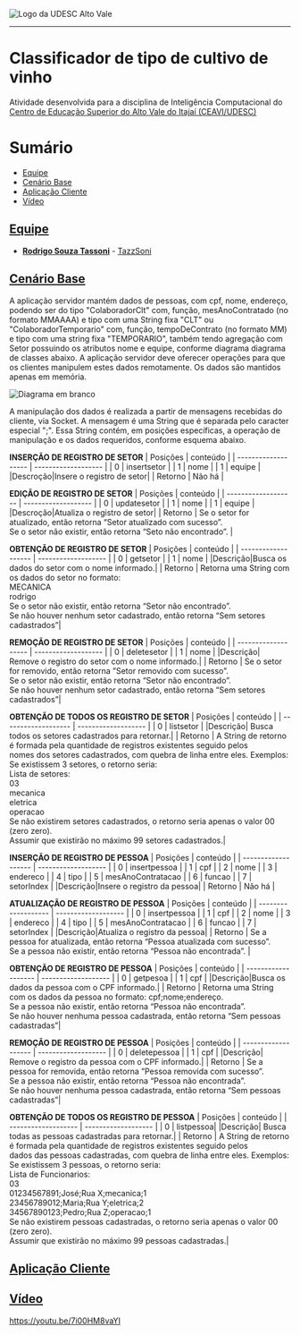 <!-- Visualizador online: https://stackedit.io/ -->
 ![Logo da UDESC Alto Vale](http://www1.udesc.br/imagens/id_submenu/2019/marca_alto_vale_horizontal_assinatura_rgb_01.jpg)

---

# Classificador de tipo de cultivo de vinho

Atividade desenvolvida para a disciplina de Inteligência Computacional do [Centro de Educação Superior do Alto Vale do Itajaí (CEAVI/UDESC)](https://www.udesc.br/ceavi)

# Sumário
* [Equipe](#equipe)
* [Cenário Base](#problema)
* [Aplicação Cliente](#aplicacao)
* [Vídeo](#video)

## [Equipe](#equipe)
 - [**Rodrigo Souza Tassoni**](mailto:tazzsoni@gmail.com) - [TazzSoni](https://github.com/tazzsoni)
 
## [Cenário Base](#problema)

A aplicação servidor mantém dados de pessoas, com cpf, nome, endereço, podendo ser do tipo "ColaboradorClt" com, função, mesAnoContratado (no formato MMAAAA) e tipo com uma String fixa "CLT" ou "ColaboradorTemporario" com, função, tempoDeContrato (no formato MM) e tipo com uma string fixa "TEMPORARIO", também tendo agregação com Setor possuindo os atributos nome e equipe, conforme diagrama diagrama de classes abaixo. A aplicação servidor deve oferecer operações para que os clientes manipulem estes dados remotamente. Os dados são mantidos apenas em memória.<br>


![Diagrama em branco](https://user-images.githubusercontent.com/45270751/120961741-c3ac2e00-c734-11eb-85e2-7b3581c23281.png)


A manipulação dos dados é realizada a partir de mensagens recebidas do cliente, via Socket. A mensagem é uma String que é separada pelo caracter especial ";". Essa String contém, em posições específicas, a operação de manipulação e os dados requeridos, conforme esquema abaixo.


**INSERÇÃO DE REGISTRO DE SETOR**
| Posições  |  conteúdo  |
| ------------------- | ------------------- |
|  0 |  insertsetor |
|  1 |  nome |
|  1 |  equipe |
|Descroção|Insere o registro de setor|
| Retorno | Não há |

**EDIÇÃO DE REGISTRO DE SETOR**
| Posições  |  conteúdo  |
| ------------------- | ------------------- |
|  0 |  updatesetor |
|  1 |  nome |
|  1 |  equipe |
|Descroção|Atualiza o registro de setor|
| Retorno | Se o setor for atualizado, então retorna “Setor atualizado com sucesso”.<br> Se o setor não existir, então retorna “Seto não encontrado”. |

**OBTENÇÃO DE REGISTRO DE SETOR**
| Posições  |  conteúdo  |
| ------------------- | ------------------- |
|  0 |  getsetor |
|  1 |  nome |
|Descrição|Busca os dados do setor com o nome informado.|
| Retorno | Retorna uma String com os dados do setor no formato:<br> MECANICA<br> rodrigo<br>Se o setor não existir, então retorna “Setor não encontrado”.<br>Se não houver nenhum setor cadastrado, então retorna “Sem setores cadastrados”|
 
 **REMOÇÃO DE REGISTRO DE SETOR**
| Posições  |  conteúdo  |
| ------------------- | ------------------- |
|  0 |  deletesetor |
|  1 |  nome |
|Descrição| Remove o registro do setor com o nome informado.|
| Retorno | Se o setor for removido, então retorna ”Setor removido com sucesso”.<br>Se o setor não existir, então retorna “Setor não encontrado”.<br>Se não houver nenhum setor cadastrado, então retorna “Sem setores cadastrados”|
 
 **OBTENÇÃO DE TODOS OS REGISTRO DE SETOR**
| Posições  |  conteúdo  |
| ------------------- | ------------------- |
|  0 |  listsetor |
|Descrição| Busca todos os setores cadastrados para retornar.|
| Retorno | A String de retorno é formada pela quantidade de registros existentes seguido pelos<br>nomes dos setores cadastrados, com quebra de linha entre eles. Exemplos:<br>Se existissem 3 setores, o retorno seria:<br>Lista de setores:<br>03<br>mecanica<br>eletrica<br>operacao<br>Se não existirem setores cadastrados, o retorno seria apenas o valor 00 (zero zero).<br>Assumir que existirão no máximo 99 setores cadastrados.|
 
**INSERÇÃO DE REGISTRO DE PESSOA**
| Posições  |  conteúdo  |
| ------------------- | ------------------- |
|  0 |  insertpessoa |
|  1 |  cpf |
|  2 |  nome |
| 3 | endereco |
| 4 | tipo |
| 5 | mesAnoContratacao |
| 6 | funcao |
| 7 | setorIndex |
|Descrição|Insere o registro da pessoa|
| Retorno | Não há |

**ATUALIZAÇÃO DE REGISTRO DE PESSOA**
| Posições  |  conteúdo  |
| ------------------- | ------------------- |
|  0 |  insertpessoa |
|  1 |  cpf |
|  2 |  nome |
| 3 | endereco |
| 4 | tipo |
| 5 | mesAnoContratacao |
| 6 | funcao |
| 7 | setorIndex |
|Descrição|Atualiza o registro da pessoa|
| Retorno | Se a pessoa for atualizada, então retorna “Pessoa atualizada com sucesso”.<br>Se a pessoa não existir, então retorna “Pessoa não encontrada”. |

**OBTENÇÃO DE REGISTRO DE PESSOA**
| Posições  |  conteúdo  |
| ------------------- | ------------------- |
|  0 |  getpesoa |
|  1 |  cpf |
|Descrição|Busca os dados da pessoa com o CPF informado.|
| Retorno | Retorna uma String com os dados da pessoa no formato: cpf;nome;endereço.<br>Se a pessoa não existir, então retorna “Pessoa não encontrada”.<br>Se não houver nenhuma pessoa cadastrada, então retorna “Sem pessoas cadastradas”|

**REMOÇÃO DE REGISTRO DE PESSOA**
| Posições  |  conteúdo  |
| ------------------- | ------------------- |
|  0 |  deletepessoa |
|  1 |  cpf |
|Descrição| Remove o registro da pessoa com o CPF informado.|
| Retorno | Se a pessoa for removida, então retorna ”Pessoa removida com sucesso”.<br>Se a pessoa não existir, então retorna “Pessoa não encontrada”.<br>Se não houver nenhuma pessoa cadastrada, então retorna “Sem pessoas cadastradas”|

 **OBTENÇÃO DE TODOS OS REGISTRO DE PESSOA**
| Posições  |  conteúdo  |
| ------------------- | ------------------- |
|  0 |  listpessoa|
|Descrição| Busca todas as pessoas cadastradas para retornar.|
| Retorno | A String de retorno é formada pela quantidade de registros existentes seguido pelos<br>dados das pessoas cadastradas, com quebra de linha entre eles. Exemplos:<br>Se existissem 3 pessoas, o retorno seria:<br>Lista de Funcionarios:<br>03<br>01234567891;José;Rua X;mecanica;1<br>23456789012;Maria;Rua Y;eletrica;2<br>34567890123;Pedro;Rua Z;operacao;1<br>Se não existirem pessoas cadastradas, o retorno seria apenas o valor 00 (zero zero).<br>Assumir que existirão no máximo 99 pessoas cadastradas.|
 

## [Aplicação Cliente](#aplicacao)



## [Vídeo](#video)

https://youtu.be/7i00HM8vaYI
